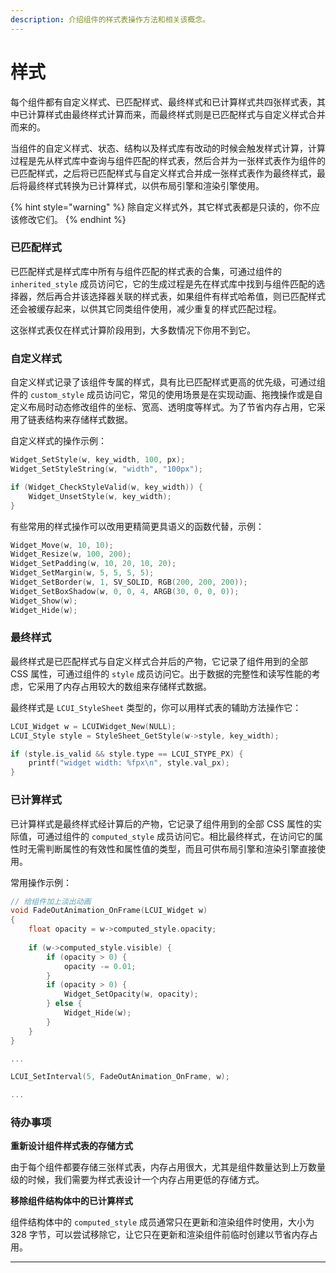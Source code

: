 ```yaml
---
description: 介绍组件的样式表操作方法和相关该概念。
---
```


# 样式

每个组件都有自定义样式、已匹配样式、最终样式和已计算样式共四张样式表，其中已计算样式由最终样式计算而来，而最终样式则是已匹配样式与自定义样式合并而来的。

当组件的自定义样式、状态、结构以及样式库有改动的时候会触发样式计算，计算过程是先从样式库中查询与组件匹配的样式表，然后合并为一张样式表作为组件的已匹配样式，之后将已匹配样式与自定义样式合并成一张样式表作为最终样式，最后将最终样式转换为已计算样式，以供布局引擎和渲染引擎使用。

{% hint style="warning" %}
除自定义样式外，其它样式表都是只读的，你不应该修改它们。
{% endhint %}

### 已匹配样式

已匹配样式是样式库中所有与组件匹配的样式表的合集，可通过组件的 `inherited_style` 成员访问它，它的生成过程是先在样式库中找到与组件匹配的选择器，然后再合并该选择器关联的样式表，如果组件有样式哈希值，则已匹配样式还会被缓存起来，以供其它同类组件使用，减少重复的样式匹配过程。

这张样式表仅在样式计算阶段用到，大多数情况下你用不到它。

### 自定义样式

自定义样式记录了该组件专属的样式，具有比已匹配样式更高的优先级，可通过组件的 `custom_style`  成员访问它，常见的使用场景是在实现动画、拖拽操作或是自定义布局时动态修改组件的坐标、宽高、透明度等样式。为了节省内存占用，它采用了链表结构来存储样式数据。

自定义样式的操作示例：

```c
Widget_SetStyle(w, key_width, 100, px);
Widget_SetStyleString(w, "width", "100px");

if (Widget_CheckStyleValid(w, key_width)) {
    Widget_UnsetStyle(w, key_width);
}
```

有些常用的样式操作可以改用更精简更具语义的函数代替，示例：

```c
Widget_Move(w, 10, 10);
Widget_Resize(w, 100, 200);
Widget_SetPadding(w, 10, 20, 10, 20);
Widget_SetMargin(w, 5, 5, 5, 5);
Widget_SetBorder(w, 1, SV_SOLID, RGB(200, 200, 200));
Widget_SetBoxShadow(w, 0, 0, 4, ARGB(30, 0, 0, 0));
Widget_Show(w);
Widget_Hide(w);
```

### 最终样式

最终样式是已匹配样式与自定义样式合并后的产物，它记录了组件用到的全部 CSS 属性，可通过组件的 `style` 成员访问它。出于数据的完整性和读写性能的考虑，它采用了内存占用较大的数组来存储样式数据。

最终样式是 `LCUI_StyleSheet` 类型的，你可以用样式表的辅助方法操作它：

```c
LCUI_Widget w = LCUIWidget_New(NULL);
LCUI_Style style = StyleSheet_GetStyle(w->style, key_width);

if (style.is_valid && style.type == LCUI_STYPE_PX) {
    printf("widget width: %fpx\n", style.val_px);
}
```

### 已计算样式

已计算样式是最终样式经计算后的产物，它记录了组件用到的全部 CSS 属性的实际值，可通过组件的 `computed_style` 成员访问它。相比最终样式，在访问它的属性时无需判断属性的有效性和属性值的类型，而且可供布局引擎和渲染引擎直接使用。

常用操作示例：

```c
// 给组件加上淡出动画
void FadeOutAnimation_OnFrame(LCUI_Widget w)
{
    float opacity = w->computed_style.opacity;
    
    if (w->computed_style.visible) {
        if (opacity > 0) {
            opacity -= 0.01;
        }
        if (opacity > 0) {
            Widget_SetOpacity(w, opacity);
        } else {
            Widget_Hide(w);
        }
    }
}

...

LCUI_SetInterval(5, FadeOutAnimation_OnFrame, w);

...
```

### 待办事项

**重新设计组件样式表的存储方式**

由于每个组件都要存储三张样式表，内存占用很大，尤其是组件数量达到上万数量级的时候，我们需要为样式表设计一个内存占用更低的存储方式。

**移除组件结构体中的已计算样式**

组件结构体中的 `computed_style` 成员通常只在更新和渲染组件时使用，大小为 328 字节，可以尝试移除它，让它只在更新和渲染组件前临时创建以节省内存占用。

****
